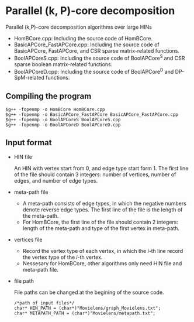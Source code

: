 # Parallel (k, P)-core decomposition

Parallel (k,P)-core decomposition algorithms over large HINs

* HomBCore.cpp: Including the source code of HomBCore.
* BasicAPCore_FastAPCore.cpp: Including the source code of BasicAPCore, FastAPCore, and CSR sparse matrix-related functions.
* BoolAPCoreS.cpp: Including the source code of BoolAPCore<sup>S</sup> and CSR sparse boolean matrix-related functions.
* BoolAPCoreD.cpp: Including the source code of BoolAPCore<sup>D</sup> and DP-SpM-related functions.

## Compiling the program

```
$g++ -fopenmp -o HomBCore HomBCore.cpp
$g++ -fopenmp -o BasicAPCore_FastAPCore BasicAPCore_FastAPCore.cpp
$g++ -fopenmp -o BoolAPCoreS BoolAPCoreS.cpp
$g++ -fopenmp -o BoolAPCoreD BoolAPCoreD.cpp
```

## Input format

* HIN file

  An HIN with vertex start from 0, and edge type start form 1. The first line of the file should contain 3 integers: number of vertices, number of edges, and number of edge types.
* meta-path file

  - A meta-path consists of edge types, in which the negative numbers denote reverse edge types. The first line of the file is the length of the meta-path.
  - For HomBCore, the first line of the file should contain 2 integers: length of the meta-path and type of the first vertex in meta-path.  
* vertices file

  - Record the vertex type of each vertex, in which the *i*-th line record the vertex type of the *i*-th vertex.
  - Nessesary for HomBCore, other algorithms only need HIN file and meta-path file.
* file path

  File paths can be changed at the begining of the source code.

  ```
  /*path of input files*/
  char* HIN_PATH = (char*)"Movielens/graph_Movielens.txt";
  char* METAPATH_PATH = (char*)"Movielens/metapath.txt";
  ```
